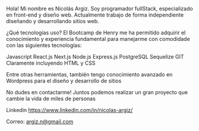 Hola! Mi nombre es Nicolás Argiz.
Soy programador fullStack, especializado en front-end y diseño web. Actualmente trabajo de forma independiente diseñando y desarrollando sitios web. 

¿Qué tecnologías uso? El Bootcamp de Henry me ha permitido adquirir el conocimiento y experiencia fundamental para manejarme con comodidade con las siguientes tecnologías:

Javascript React.js Next.js Node.js Express.js PostgreSQL Sequelize GIT Claramente incluyendo HTML y CSS

Entre otras herramientas, también tengo conocimiento avanzado en Wordpress para el diseño y desarrollo de sitios

No dudes en contactarme! Juntos podemos realizar un gran proyecto que cambie la vida de miles de personas

Linkedin https://www.linkedin.com/in/nicolas-argiz/

Correo: argiz.n@gmail.com

